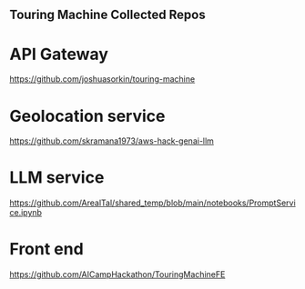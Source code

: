 ## Touring Machine Collected Repos

# API Gateway 
https://github.com/joshuasorkin/touring-machine

# Geolocation service
https://github.com/skramana1973/aws-hack-genai-llm

# LLM service
https://github.com/ArealTal/shared_temp/blob/main/notebooks/PromptService.ipynb

# Front end
https://github.com/AICampHackathon/TouringMachineFE
